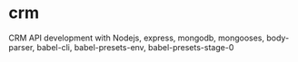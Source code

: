 # crm
CRM API development with Nodejs, express, mongodb, mongooses, body-parser, babel-cli, babel-presets-env, babel-presets-stage-0
